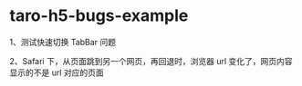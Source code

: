 # taro-h5-bugs-example

1、测试快速切换 TabBar 问题

2、Safari 下，从页面跳到另一个网页，再回退时，浏览器 url 变化了，网页内容显示的不是 url 对应的页面
